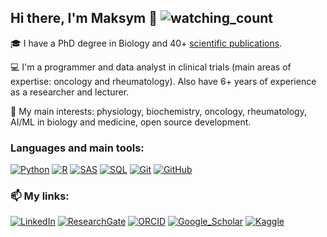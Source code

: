 ## Hi there, I'm Maksym 👋 <img src="https://komarev.com/ghpvc/?username=Nordant&color=brightgreen" alt="watching_count" />

🎓 I have a PhD degree in Biology and 40+ [scientific publications](https://www.researchgate.net/profile/Maksym-Shkliarevskyi-2).

💻 I'm a programmer and data analyst in clinical trials (main areas of expertise: oncology and rheumatology). Also have 6+ years of experience as a researcher and lecturer.

📗 My main interests: physiology, biochemistry, oncology, rheumatology, AI/ML in biology and medicine, open source development.
<!--<br/><br/>-->

### Languages and main tools:
[![Python](https://img.shields.io/badge/Python-3776AB?logo=python&logoColor=fff)](https://www.python.org/)
[![R](https://img.shields.io/badge/R-%23276DC3.svg?logo=r&logoColor=white)](https://www.r-project.org/)
[![SAS](https://img.shields.io/badge/SAS-02569B)](https://www.sas.com/ru_ua/home.html#)
[![SQL](https://img.shields.io/badge/Postgres-%23316192.svg?logo=postgresql&logoColor=white)](https://www.postgresql.org/)
[![Git](https://img.shields.io/badge/Git-F05032?logo=git&logoColor=fff)](https://git-scm.com/)
[![GitHub](https://img.shields.io/badge/GitHub-%23121011.svg?logo=github&logoColor=white)](https://github.com/)
<!--<br/><br/>-->

### 📫 My links:
[![LinkedIn](https://img.shields.io/badge/LinkedIn-0077B5?style=for-the-badge&logo=linkedin&logoColor=white)](https://www.linkedin.com/in/maksym-shkliarevskyi-8835581b1/)
[![ResearchGate](https://img.shields.io/badge/Research_Gate-00CCBB.svg?&style=for-the-badge&logo=ResearchGate&logoColor=white)](https://www.researchgate.net/profile/Maksym-Shkliarevskyi-2)
[![ORCID](https://img.shields.io/badge/orcid-A6CE39?style=for-the-badge&logo=orcid&logoColor=white)](https://orcid.org/0000-0001-7781-4481)
[![Google_Scholar](https://img.shields.io/badge/Google_Scholar-4285F4?style=for-the-badge&logo=google-scholar&logoColor=white)](https://scholar.google.com/citations?user=htk8dB0AAAAJ&hl=uk)
[![Kaggle](https://img.shields.io/badge/Kaggle-20BEFF?style=for-the-badge&logo=Kaggle&logoColor=white)](https://www.kaggle.com/maksymshkliarevskyi)

<!--
<img src="https://github-readme-stats.vercel.app/api/top-langs?username=Nordant&show_icons=true&locale=en&layout=compact&theme=chartreuse-dark" alt="ovi" />

<img align="center" src="https://github-readme-stats.vercel.app/api?username=Nordant&include_all_commits=true&count_private=true&show_icons=true&line_height=20&title_color=2B5BBD&icon_color=1124BB&text_color=A1A1A1&bg_color=0,000000,130F40" alt="my Github Stats"/>

[![ReadMe Card](https://github-readme-stats.vercel.app/api/pin/?username=Nordant&repo=plantstat)](https://github.com/Nordant/plantstat)
[![ReadMe Card](https://github-readme-stats.vercel.app/api/pin/?username=Nordant&repo=Reddit-Data-Science-Posts)](https://github.com/Nordant/Reddit-Data-Science-Posts)
-->
